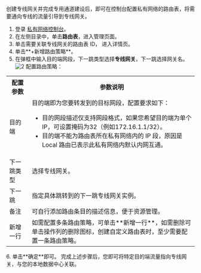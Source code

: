 创建专线网关并完成专用通道建设后，即可在控制台配置私有网络的路由表，将需要通向专线的流量引导到专线网关。
1. 登录 [私有网络控制台](https://console.cloud.tencent.com/vpc/vpc?rid=1)。
2. 在左侧目录中，单击**路由表**，进入管理页面。
3. 单击需要关联专线网关的路由表 ID， 进入详情页。
4. 单击**+新增路由策略**。
5. 在弹框中输入目的端网段，下一跳类型选择**专线网关**，下一跳选择网关名。
 ![2](https://main.qcloudimg.com/raw/be36971961ec966f4c45812f39437945.png)
 配置路由策略：
<table><tbody>
<tr>
<th width="12%">配置参数</th>
<th>参数说明</th>
</tr>
<tr>
<td>目的端</td>
<td>目的端即为您要转发到的目标网段，配置要求如下：
<ul>
<li>目的网段描述仅支持网段格式，如果您希望目的端为单个 IP，可设置掩码为32（例如172.16.1.1/32）。</li>
<li>目的端不能为路由表所在私有网络内的 IP 段，原因是 Local 路由已表示此私有网络内默认内网互通。</li>
</ul>
</td>
</tr>
<tr>
<td>下一跳类型</td>
<td>选择专线网关。</td>
</tr>
<tr>
<td>下一跳</td><td>指定具体跳转到的下一跳专线网关实例。</td>
</tr>
<tr>
<td>备注</td><td>可自行添加路由条目的描述信息，便于资源管理。</td>
</tr>
<tr>
<td>新增一行</td><td>如需配置多条路由策略，可单击**新增一行**，如需删除可单击操作列的删除图标，创建自定义路由表时，至少需要配置一条路由策略。</td>
</tr>
</tbody> 
</table>
6. 单击**确定**即可。
完成上述步骤后，您即可将特定目的端流量指向专线网关，与您的本地数据中心关联。
